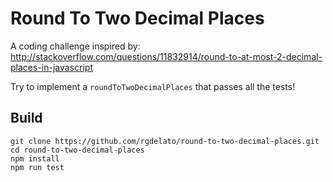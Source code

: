 # Round To Two Decimal Places
A coding challenge inspired by: http://stackoverflow.com/questions/11832914/round-to-at-most-2-decimal-places-in-javascript

Try to implement a `roundToTwoDecimalPlaces` that passes all the tests!

## Build

```
git clone https://github.com/rgdelato/round-to-two-decimal-places.git
cd round-to-two-decimal-places
npm install
npm run test
```
